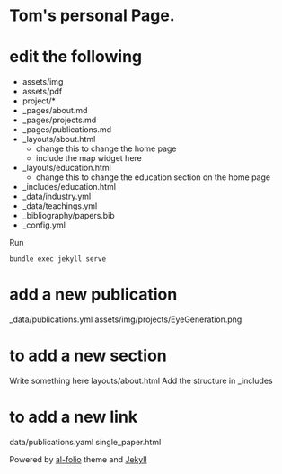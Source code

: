 # Tom's personal Page.
# edit the following
- assets/img
- assets/pdf
- project/*
- _pages/about.md
- _pages/projects.md
- _pages/publications.md
- _layouts/about.html
	* change this to change the home page
	* include the map widget here
- _layouts/education.html
	* change this to change the education section on the home page
- _includes/education.html
- _data/industry.yml
- _data/teachings.yml
- _bibliography/papers.bib
- _config.yml

Run 
```
bundle exec jekyll serve
```


# add a new publication
_data/publications.yml
assets/img/projects/EyeGeneration.png

# to add a new section
Write something here
layouts/about.html
    <!-- <hr> -->
    <!-- {% include teaching.html %} -->
Add the structure in _includes


# to add a new link
data/publications.yaml
single_paper.html





Powered by [al-folio](https://github.com/alshedivat/al-folio) theme and [Jekyll](https://jekyllrb.com/)

